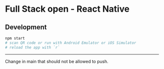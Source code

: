 # Full Stack open - React Native

## Development

```sh
npm start
# scan QR code or run with Android Emulator or iOS Simulator
# reload the app with `r`
```

---

Change in main that should not be allowed to push.

